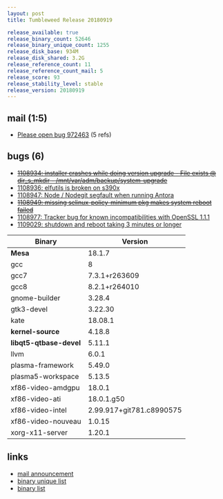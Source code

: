 ```yaml
---
layout: post
title: Tumbleweed Release 20180919

release_available: true
release_binary_count: 52646
release_binary_unique_count: 1255
release_disk_base: 934M
release_disk_shared: 3.2G
release_reference_count: 11
release_reference_count_mail: 5
release_score: 93
release_stability_level: stable
release_version: 20180919
---
```


## mail (1:5)

- [Please open bug 972463](https://lists.opensuse.org/opensuse-factory/2018-09/msg00137.html) (5 refs)

## bugs (6)

<!--more-->

- ~~[1108934: installer crashes while doing version upgrade - File exists @ dir_s_mkdir - /mnt/var/adm/backup/system-upgrade](https://bugzilla.opensuse.org/show_bug.cgi?id=1108934)~~
- [1108936: elfutils is broken on s390x](https://bugzilla.opensuse.org/show_bug.cgi?id=1108936)
- [1108947: Node / Nodegit segfault when running Antora](https://bugzilla.opensuse.org/show_bug.cgi?id=1108947)
- ~~[1108949: missing selinux-policy-minimum pkg makes system reboot failed](https://bugzilla.opensuse.org/show_bug.cgi?id=1108949)~~
- [1108977: Tracker bug for known incompatibilities with OpenSSL 1.1.1](https://bugzilla.opensuse.org/show_bug.cgi?id=1108977)
- [1109029: shutdown and reboot taking 3 minutes or longer](https://bugzilla.opensuse.org/show_bug.cgi?id=1109029)

Binary | Version
--- | ---
**Mesa** | 18.1.7
gcc | 8
gcc7 | 7.3.1+r263609
gcc8 | 8.2.1+r264010
gnome-builder | 3.28.4
gtk3-devel | 3.22.30
kate | 18.08.1
**kernel-source** | 4.18.8
**libqt5-qtbase-devel** | 5.11.1
llvm | 6.0.1
plasma-framework | 5.49.0
plasma5-workspace | 5.13.5
xf86-video-amdgpu | 18.0.1
xf86-video-ati | 18.0.1.g50
xf86-video-intel | 2.99.917+git781.c8990575
xf86-video-nouveau | 1.0.15
xorg-x11-server | 1.20.1

## links

- [mail announcement](https://lists.opensuse.org/opensuse-factory/2018-09/msg00135.html)
- [binary unique list](http://download.tumbleweed.boombatower.com/20180919/rpm.unique.list)
- [binary list](http://download.tumbleweed.boombatower.com/20180919/rpm.list)
